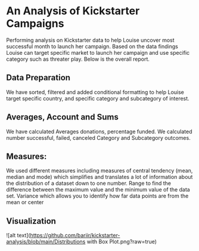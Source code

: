 # An Analysis of Kickstarter Campaigns
Performing analysis on Kickstarter data to help Louise uncover most successful month to launch her campaign. Based on the data findings Louise can target specific market to launch her campaign and use specific category such as threater play. Below is the overall report.

## Data Preparation
We have sorted, filtered and added conditional formatting to help Louise target specific country, and specific category and subcategory of interest. 

## Averages, Account and Sums
We have calculated Averages donations, percentage funded. We calculated number successful, failed, canceled Category and Subcategory outcomes. 

## Measures:
We used different measures including measures of central tendency (mean, median and mode) which simplifies and translates a lot of information about the distribution of a dataset down to one number. Range to find the difference between the maximum value and the minimum value of the data set. Variance which allows you to identify how far data points are from the mean or center

## Visualization

![alt text](https://github.com/bariir/kickstarter-analysis/blob/main/Distributions with Box Plot.png?raw=true)
